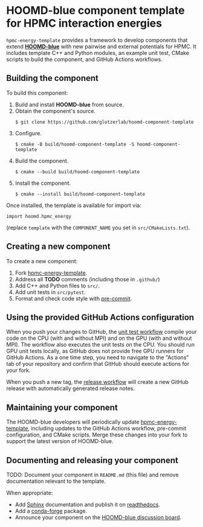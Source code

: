 # HOOMD-blue component template for HPMC interaction energies

`hpmc-energy-template` provides a framework to develop components that extend
[**HOOMD-blue**](https://glotzerlab.engin.umich.edu/hoomd-blue/) with new pairwise and
external potentials for HPMC. It includes template C++ and Python modules, an example
unit test, CMake scripts to build the component, and GitHub Actions workflows.

## Building the component

To build this component:

1. Build and install **HOOMD-blue** from source.
2. Obtain the component's source.
    ```
    $ git clone https://github.com/glotzerlab/hoomd-component-template
    ```
3. Configure.
    ```
    $ cmake -B build/hoomd-component-template -S hoomd-component-template
    ```
4. Build the component.
    ```
    $ cmake --build build/hoomd-component-template
    ```
5. Install the component.
    ```
    $ cmake --install build/hoomd-component-template
    ```

Once installed, the template is available for import via:
```
import hoomd.hpmc_energy
```
(replace `template` with the `COMPONENT_NAME` you set in `src/CMakeLists.txt`).

## Creating a new component

To create a new component:

1. Fork [hpmc-energy-template](https://github.com/glotzerlab/hpmc-energy-template/).
2. Address all **TODO** comments (including those in `.github/`)
3. Add C++ and Python files to `src/`.
4. Add unit tests in `src/pytest`.
5. Format and check code style with [pre-commit](https://pre-commit.com/).

## Using the provided GitHub Actions configuration

When you push your changes to GitHub, the [unit test workflow](.github/workflows/unit-test.yaml)
compile your code on the CPU (with and without MPI) and on the GPU (with and without MPI). The
workflow also executes the unit tests on the CPU. You should run GPU unit tests locally, as GitHub
does not provide free GPU runners for GitHub Actions. As a one time step, you need to navigate to
the "Actions" tab of your repository and confirm that GitHub should execute actions for your fork.

When you push a new tag, the [release workflow](.github/workflows/release.yaml) will create a
new GitHub release with automatically generated release notes.

## Maintaining your component

The HOOMD-blue developers will periodically update
[hpmc-energy-template](https://github.com/glotzerlab/hpmc-energy-template/), including
updates to the GitHub Actions workflow, pre-commit configuration, and CMake scripts. Merge these
changes into your fork to support the latest version of HOOMD-blue.

## Documenting and releasing your component

TODO: Document your component in `README.md` (this file) and remove documentation relevant to the
template.

When appropriate:

* Add [Sphinx](https://www.sphinx-doc.org) documentation and publish it on
[readthedocs](https://www.readthedocs.org).
* Add a [conda-forge](https://conda-forge.org/) package.
* Announce your component on the [HOOMD-blue discussion board](https://github.com/glotzerlab/hoomd-blue/discussions).
